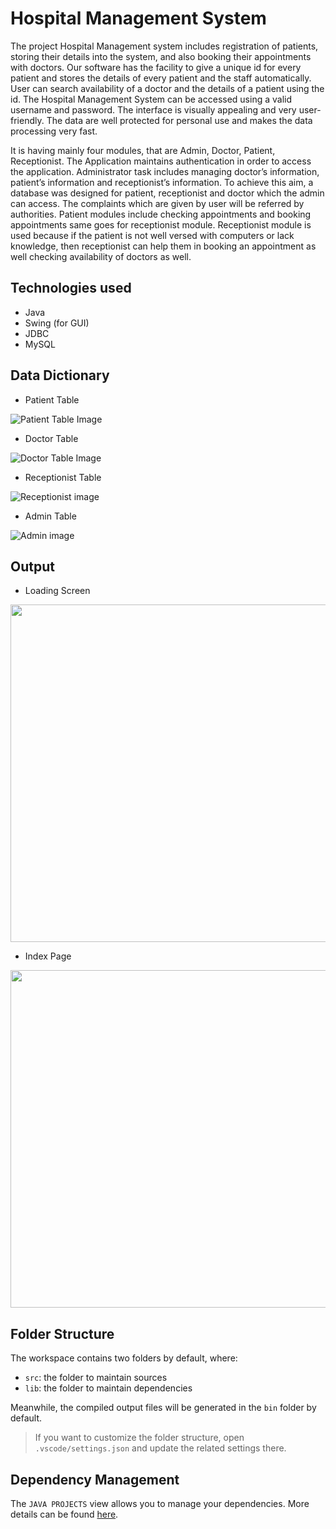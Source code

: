 # Hospital Management System
The project Hospital Management system includes registration of patients, storing their details into the system, and also booking their appointments with doctors. Our software has the facility to give a unique id for every patient and stores the details of every patient and the staff automatically. User can search availability of a doctor and the details of a patient using the id. The Hospital Management System can be accessed using a valid username and password. The interface is visually appealing and very user-friendly. The data are well protected for personal use and makes the data processing very fast.

It is having mainly four modules, that are Admin, Doctor, Patient, Receptionist. The Application maintains authentication in order to access the application. Administrator task includes managing doctor’s information, patient’s information and receptionist’s information. To achieve this aim, a database was designed for patient, receptionist and doctor which the admin can access. The complaints which are given by user will be referred by authorities. Patient modules include checking appointments and booking appointments same goes for receptionist module. Receptionist module is used because if the patient is not well versed with computers or lack knowledge, then receptionist can help them in booking an appointment as well checking availability of doctors as well.

## Technologies used
* Java
* Swing (for GUI)
* JDBC
* MySQL

## Data Dictionary

* Patient Table
  
![Patient Table Image](https://github.com/ArunVasunny/HMS/assets/95523309/e9273ac3-fbfb-46fd-afee-cd7ba372951c)

* Doctor Table

![Doctor Table Image](https://github.com/ArunVasunny/HMS/assets/95523309/4fab612f-019a-455e-ab0f-e4844d4187d4)

* Receptionist Table

![Receptionist image](https://github.com/ArunVasunny/HMS/assets/95523309/bcda5282-8954-44fa-aac6-595fb5ed6efb)

* Admin Table

![Admin image](https://github.com/ArunVasunny/HMS/assets/95523309/c574b5e2-9504-4a4b-934f-815c69039ca0)

## Output

* Loading Screen

<p align="center">
  <img src="https://github.com/ArunVasunny/HMS/assets/95523309/fe9d677a-84d2-4374-a8b8-ad36077f8680" height="540px" width="600px">
</p>

* Index Page
  
<p align="center">
  <img src="https://github.com/ArunVasunny/HMS/assets/95523309/a7f73ab8-fbb8-48c5-b05e-0138b330b173" height="540px" width="600px">
</p>



## Folder Structure

The workspace contains two folders by default, where:

- `src`: the folder to maintain sources
- `lib`: the folder to maintain dependencies

Meanwhile, the compiled output files will be generated in the `bin` folder by default.

> If you want to customize the folder structure, open `.vscode/settings.json` and update the related settings there.

## Dependency Management

The `JAVA PROJECTS` view allows you to manage your dependencies. More details can be found [here](https://github.com/microsoft/vscode-java-dependency#manage-dependencies).
